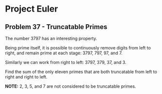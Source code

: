 # Project Euler

## Problem 37 - Truncatable Primes

The number 3797 has an interesting property.

Being prime itself, it is possible to continuously remove digits from left to right, and remain prime at each stage: 3797, 797, 97, and 7.

Similarly we can work from right to left: 3797, 379, 37, and 3.

Find the sum of the only eleven primes that are both truncatable from left to right and right to left.

**NOTE:** 2, 3, 5, and 7 are not considered to be truncatable primes.
